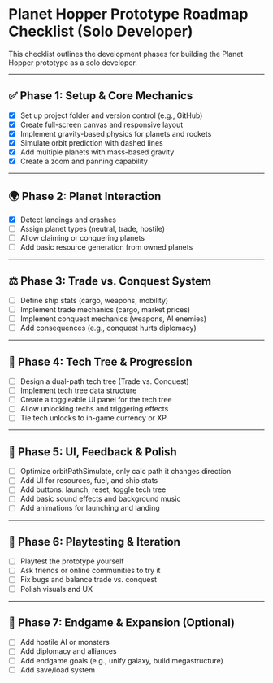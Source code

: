 # Planet Hopper Prototype Roadmap Checklist (Solo Developer)

This checklist outlines the development phases for building the Planet Hopper prototype as a solo developer.

---

## ✅ Phase 1: Setup & Core Mechanics
- [x] Set up project folder and version control (e.g., GitHub)
- [x] Create full-screen canvas and responsive layout
- [x] Implement gravity-based physics for planets and rockets
- [x] Simulate orbit prediction with dashed lines
- [x] Add multiple planets with mass-based gravity
- [x] Create a zoom and panning capability

---

## 🌍 Phase 2: Planet Interaction
- [x] Detect landings and crashes
- [ ] Assign planet types (neutral, trade, hostile)
- [ ] Allow claiming or conquering planets
- [ ] Add basic resource generation from owned planets

---

## ⚖️ Phase 3: Trade vs. Conquest System
- [ ] Define ship stats (cargo, weapons, mobility)
- [ ] Implement trade mechanics (cargo, market prices)
- [ ] Implement conquest mechanics (weapons, AI enemies)
- [ ] Add consequences (e.g., conquest hurts diplomacy)

---

## 🌳 Phase 4: Tech Tree & Progression
- [ ] Design a dual-path tech tree (Trade vs. Conquest)
- [ ] Implement tech tree data structure
- [ ] Create a toggleable UI panel for the tech tree
- [ ] Allow unlocking techs and triggering effects
- [ ] Tie tech unlocks to in-game currency or XP

---

## 🧪 Phase 5: UI, Feedback & Polish
- [ ] Optimize orbitPathSimulate, only calc path it changes direction
- [ ] Add UI for resources, fuel, and ship stats
- [ ] Add buttons: launch, reset, toggle tech tree
- [ ] Add basic sound effects and background music
- [ ] Add animations for launching and landing

---

## 🧠 Phase 6: Playtesting & Iteration
- [ ] Playtest the prototype yourself
- [ ] Ask friends or online communities to try it
- [ ] Fix bugs and balance trade vs. conquest
- [ ] Polish visuals and UX

---

## 🏁 Phase 7: Endgame & Expansion (Optional)
- [ ] Add hostile AI or monsters
- [ ] Add diplomacy and alliances
- [ ] Add endgame goals (e.g., unify galaxy, build megastructure)
- [ ] Add save/load system
